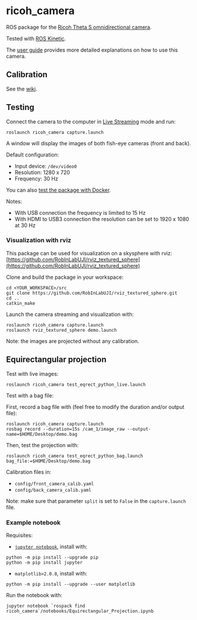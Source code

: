 # ricoh_camera

ROS package for the [Ricoh Theta S omnidirectional camera](https://theta360.com/en/about/theta/s.html).

Tested with [ROS Kinetic](http://wiki.ros.org/kinetic).

The [user guide](https://support.theta360.com/en/manual/s/index.html) provides more detailed explanations 
on how to use this camera.

## Calibration

See the [wiki](https://github.com/RobInLabUJI/ricoh_camera/wiki/Calibration).

## Testing

Connect the camera to the computer in [Live Streaming](https://support.theta360.com/en/manual/s/content/streaming/streaming_01.html) mode and run:
```
roslaunch ricoh_camera capture.launch
```

A window will display the images of both fish-eye cameras (front and back).

Default configuration:
* Input device: `/dev/video0`
* Resolution: 1280 x 720
* Frequency: 30 Hz

You can also [test the package with Docker](https://github.com/RobInLabUJI/ricoh_camera/wiki/Use-with-Docker).

Notes:
* With USB connection the frequency is limited to 15 Hz
* With HDMI to USB3 connection the resolution can be set to 1920 x 1080 at 30 Hz

### Visualization with rviz

This package can be used for visualization on a skysphere with rviz: [https://github.com/RobInLabUJI/rviz_textured_sphere](https://github.com/RobInLabUJI/rviz_textured_sphere)

Clone and build the package in your workspace:
```
cd <YOUR_WORKSPACE>/src
git clone https://github.com/RobInLabUJI/rviz_textured_sphere.git
cd ..
catkin_make
```

Launch the camera streaming and visualization with:
```
roslaunch ricoh_camera capture.launch
roslaunch rviz_textured_sphere demo.launch
```

Note: the images are projected without any calibration.

## Equirectangular projection
Test with live images:
```
roslaunch ricoh_camera test_eqrect_python_live.launch
```

Test with a bag file:

First, record a bag file with (feel free to modify the duration and/or output file):
```
roslaunch ricoh_camera capture.launch
rosbag record --duration=15s /cam_1/image_raw --output-name=$HOME/Desktop/demo.bag
```

Then, test the projection with:
```
roslaunch ricoh_camera test_eqrect_python_bag.launch bag_file:=$HOME/Desktop/demo.bag
```

Calibration files in:
* `config/front_camera_calib.yaml`
* `config/back_camera_calib.yaml`

Note: make sure that parameter `split` is set to `False` in the `capture.launch` file.

### Example notebook
Requisites:
* [`jupyter notebook`](https://jupyter.org), install with:
```
python -m pip install --upgrade pip
python -m pip install jupyter
```

* `matplotlib>2.0.0`, install with:
```
python -m pip install --upgrade --user matplotlib
```

Run the notebook with:
```
jupyter notebook `rospack find ricoh_camera`/notebooks/Equirectangular_Projection.ipynb
```
